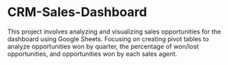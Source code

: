 # CRM-Sales-Dashboard
This project involves analyzing and visualizing sales opportunities for the dashboard using Google Sheets. Focusing on creating pivot tables to analyze opportunities won by quarter, the percentage of won/lost opportunities, and opportunities won by each sales agent.
